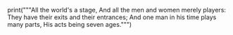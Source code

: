 print("""All the world's a stage, 
And all the men and women merely players: 
They have their exits and their entrances; 
And one man in his time plays many parts,
His acts being seven ages.""")
